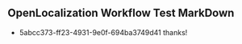 ## OpenLocalization Workflow Test MarkDown
* 5abcc373-ff23-4931-9e0f-694ba3749d41 thanks!

<!--HONumber=Aug16_HO2-->


